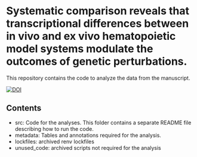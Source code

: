 # Systematic comparison reveals that transcriptional differences between in vivo and ex vivo hematopoietic model systems modulate the outcomes of genetic perturbations.
This repository contains the code to analyze the data from the manuscript.

<a href="https://zenodo.org/badge/latestdoi/337960763"><img src="https://zenodo.org/badge/337960763.svg" alt="DOI"></a>

## Contents
- src: Code for the analyses. This folder contains a separate README file describing how to run the code.
- metadata: Tables and annotations required for the analysis.
- lockfiles: archived renv lockfiles
- unused_code: archived scripts not required for the analysis
